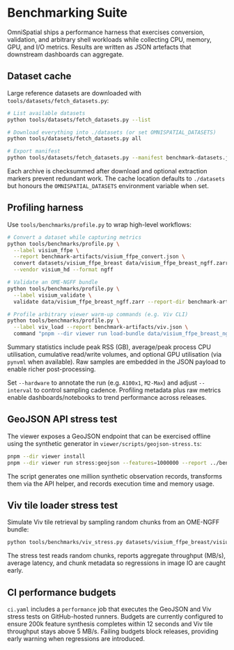 # Benchmarking Suite

OmniSpatial ships a performance harness that exercises conversion, validation, and arbitrary shell workloads while collecting CPU, memory, GPU, and I/O metrics. Results are written as JSON artefacts that downstream dashboards can aggregate.

## Dataset cache

Large reference datasets are downloaded with `tools/datasets/fetch_datasets.py`:

```bash
# List available datasets
python tools/datasets/fetch_datasets.py --list

# Download everything into ./datasets (or set OMNISPATIAL_DATASETS)
python tools/datasets/fetch_datasets.py all

# Export manifest
python tools/datasets/fetch_datasets.py --manifest benchmark-datasets.json
```

Each archive is checksummed after download and optional extraction markers prevent redundant work. The cache location defaults to `./datasets` but honours the `OMNISPATIAL_DATASETS` environment variable when set.

## Profiling harness

Use `tools/benchmarks/profile.py` to wrap high-level workflows:

```bash
# Convert a dataset while capturing metrics
python tools/benchmarks/profile.py \
  --label visium_ffpe \
  --report benchmark-artifacts/visium_ffpe_convert.json \
  convert datasets/visium_ffpe_breast data/visium_ffpe_breast_ngff.zarr \
  --vendor visium_hd --format ngff

# Validate an OME-NGFF bundle
python tools/benchmarks/profile.py \
  --label visium_validate \
  validate data/visium_ffpe_breast_ngff.zarr --report-dir benchmark-artifacts

# Profile arbitrary viewer warm-up commands (e.g. Viv CLI)
python tools/benchmarks/profile.py \
  --label viv_load --report benchmark-artifacts/viv.json \
  command "pnpm --dir viewer run load-bundle data/visium_ffpe_breast_ngff.zarr"
```

Summary statistics include peak RSS (GB), average/peak process CPU utilisation, cumulative read/write volumes, and optional GPU utilisation (via `pynvml` when available). Raw samples are embedded in the JSON payload to enable richer post-processing.

Set `--hardware` to annotate the run (e.g. `A100x1`, `M2-Max`) and adjust `--interval` to control sampling cadence. Profiling metadata plus raw metrics enable dashboards/notebooks to trend performance across releases.

## GeoJSON API stress test

The viewer exposes a GeoJSON endpoint that can be exercised offline using the synthetic generator in `viewer/scripts/geojson-stress.ts`:

```bash
pnpm --dir viewer install
pnpm --dir viewer run stress:geojson --features=1000000 --report ../benchmark-artifacts/geojson-stress.json
```

The script generates one million synthetic observation records, transforms them via the API helper, and records execution time and memory usage.

## Viv tile loader stress test

Simulate Viv tile retrieval by sampling random chunks from an OME-NGFF bundle:

```bash
python tools/benchmarks/viv_stress.py datasets/visium_ffpe_breast/visium_image.zarr --samples 256 --report benchmark-artifacts/viv_tiles.json
```

The stress test reads random chunks, reports aggregate throughput (MB/s), average latency, and chunk metadata so regressions in image IO are caught early.

## CI performance budgets

`ci.yaml` includes a `performance` job that executes the GeoJSON and Viv stress tests on GitHub-hosted runners. Budgets are currently configured to ensure 200k feature synthesis completes within 12 seconds and Viv tile throughput stays above 5 MB/s. Failing budgets block releases, providing early warning when regressions are introduced.
